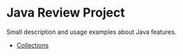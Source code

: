 # Java Review Project

Small description and usage examples about Java features.

* [Collections](/src/collections)
